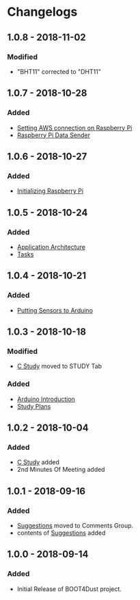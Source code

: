 # Changelogs

## 1.0.8 - 2018-11-02

### Modified

* "BHT11" corrected to "DHT11"

## 1.0.7 - 2018-10-28

### Added

* [Setting AWS connection on Raspberry Pi](../guides/setting-aws-connection-on-raspberry-pi.md)
* [Raspberry Pi Data Sender](../guides/raspberry-pi-python-code.md)

## 1.0.6 - 2018-10-27

### Added

* [Initializing Raspberry Pi](../guides/initializing-raspberry-pi.md)

## 1.0.5 - 2018-10-24

### Added

* [Application Architecture](../documents/structure.md)
* [Tasks](../documents/tasks.md)

## 1.0.4 - 2018-10-21

### Added

* [Putting Sensors to Arduino](../guides/putting-sensors-to-arduino.md)

## 1.0.3 - 2018-10-18

### Modified

* [C Study](../study/c-study.md) moved to STUDY Tab

### Added

* [Arduino Introduction](../guides/arduino-introduction.md)
* [Study Plans](../study/study-plans.md)

## 1.0.2 - 2018-10-04

### Added

* [C Study](../study/c-study.md) added
* 2nd Minutes Of Meeting added

## 1.0.1 - 2018-09-16

### Added

* [Suggestions](suggestions.md) moved to Comments Group.
* contents of [Suggestions](suggestions.md) added

## 1.0.0 - 2018-09-14

### Added

* Initial Release of BOOT4Dust project.



